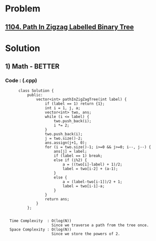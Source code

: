 # Problem

## [1104. Path In Zigzag Labelled Binary Tree](https://leetcode.com/problems/path-in-zigzag-labelled-binary-tree/)


# Solution 

## 1) Math - BETTER

       
      
      
   ### Code : (.cpp)
    
          class Solution {
              public:
                  vector<int> pathInZigZagTree(int label) {
                      if (label == 1) return {1};
                      int i = 1, j, a;
                      vector<int> two, ans;
                      while (i <= label) {
                          two.push_back(i);
                          i *= 2;
                      }
                      two.push_back(i);
                      j = two.size()-2;
                      ans.assign(j+1, 0);
                      for (i = two.size()-1; i>=0 && j>=0; i--, j--) {
                          ans[j] = label;
                          if (label == 1) break;
                          else if (i%2) {
                              a = ((two[i]-label) + 1)/2;
                              label = two[i-2] + (a-1);
                          }
                          else {
                              a = (label-two[i-1])/2 + 1;
                              label = two[i-1]-a;
                          }
                      }
                      return ans;
                  }
              };

 
      Time Complexity  : O(log(N)) 
                         Since we traverse a path from the tree once.
      Space Complexity : O(log(N))
                         Since we store the powers of 2.
